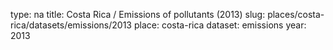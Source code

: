 type: na
title: Costa Rica / Emissions of pollutants (2013)
slug: places/costa-rica/datasets/emissions/2013
place: costa-rica
dataset: emissions
year: 2013
